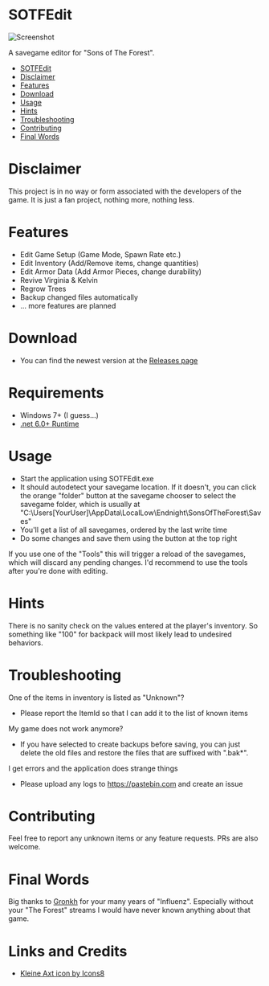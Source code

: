 # SOTFEdit

![Screenshot](https://abload.de/img/sotfeditdrdoh.jpg)

A savegame editor for "Sons of The Forest". 

- [SOTFEdit](#sotfedit)
- [Disclaimer](#disclaimer)
- [Features](#features)
- [Download](#download)
- [Usage](#usage)
- [Hints](#hints)
- [Troubleshooting](#troubleshooting)
- [Contributing](#contributing)
- [Final Words](#final-words)

# Disclaimer

This project is in no way or form associated with the developers of the game. It is just a fan project, nothing more, nothing less.

# Features

- Edit Game Setup (Game Mode, Spawn Rate etc.)
- Edit Inventory (Add/Remove items, change quantities)
- Edit Armor Data (Add Armor Pieces, change durability)
- Revive Virginia & Kelvin
- Regrow Trees
- Backup changed files automatically
- ... more features are planned

# Download
- You can find the newest version at the [Releases page](https://github.com/codengine/SOTFEdit/releases)

# Requirements
- Windows 7+ (I guess...)
- [.net 6.0+ Runtime](https://dotnet.microsoft.com/en-us/download/dotnet)

# Usage

- Start the application using SOTFEdit.exe
- It should autodetect your savegame location. If it doesn't, you can click the orange "folder" button at the savegame chooser to select the savegame folder, which is usually at "C:\Users\[YourUser]\AppData\LocalLow\Endnight\SonsOfTheForest\Saves"
- You'll get a list of all savegames, ordered by the last write time
- Do some changes and save them using the button at the top right

If you use one of the "Tools" this will trigger a reload of the savegames, which will discard any pending changes. I'd recommend to use the tools after you're done with editing.

# Hints

There is no sanity check on the values entered at the player's inventory. So something like "100" for backpack will most likely lead to undesired behaviors.

# Troubleshooting

One of the items in inventory is listed as "Unknown"?
- Please report the ItemId so that I can add it to the list of known items

My game does not work anymore?
- If you have selected to create backups before saving, you can just delete the old files and restore the files that are suffixed with ".bak*".

I get errors and the application does strange things
- Please upload any logs to https://pastebin.com and create an issue

# Contributing

Feel free to report any unknown items or any feature requests. PRs are also welcome.

# Final Words

Big thanks to [Gronkh](https://gronkh.tv) for your many years of "Influenz". Especially without your "The Forest" streams I would have never known anything about that game.

# Links and Credits

- [Kleine Axt icon by Icons8](https://icons8.com/icon/81685/kleine-axt)
